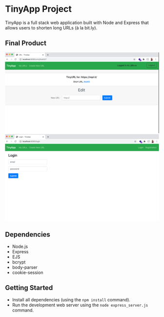 # TinyApp Project

TinyApp is a full stack web application built with Node and Express that allows users to shorten long URLs (à la bit.ly).

## Final Product

!["Tiny URL"](https://github.com/mikeackison/tinyapp/blob/master/docs/tiny-url.png?raw=true)
!["Log In"](https://github.com/mikeackison/tinyapp/blob/master/docs/login-page.png?raw=true)

## Dependencies

- Node.js
- Express
- EJS
- bcrypt
- body-parser
- cookie-session

## Getting Started

- Install all dependencies (using the `npm install` command).
- Run the development web server using the `node express_server.js` command.
